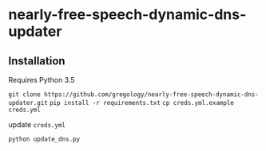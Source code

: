 # nearly-free-speech-dynamic-dns-updater

## Installation

Requires Python 3.5

`git clone https://github.com/gregology/nearly-free-speech-dynamic-dns-updater.git`
`pip install -r requirements.txt`
`cp creds.yml.example creds.yml`

update `creds.yml`

`python update_dns.py`
